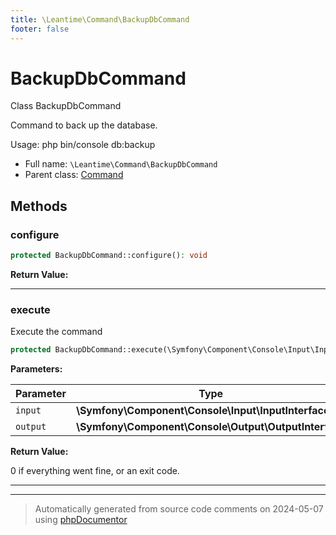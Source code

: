 ```yaml
---
title: \Leantime\Command\BackupDbCommand
footer: false
---
```


# BackupDbCommand

Class BackupDbCommand

Command to back up the database.

Usage:
  php bin/console db:backup

* Full name: `\Leantime\Command\BackupDbCommand`
* Parent class: [Command](../../../classes.md)



## Methods

### configure



```php
protected BackupDbCommand::configure(): void
```









**Return Value:**





---
### execute

Execute the command

```php
protected BackupDbCommand::execute(\Symfony\Component\Console\Input\InputInterface $input, \Symfony\Component\Console\Output\OutputInterface $output): int
```








**Parameters:**

| Parameter | Type | Description |
|-----------|------|-------------|
| `input` | **\Symfony\Component\Console\Input\InputInterface** |  |
| `output` | **\Symfony\Component\Console\Output\OutputInterface** |  |


**Return Value:**

0 if everything went fine, or an exit code.



---


---
> Automatically generated from source code comments on 2024-05-07 using [phpDocumentor](http://www.phpdoc.org/)

